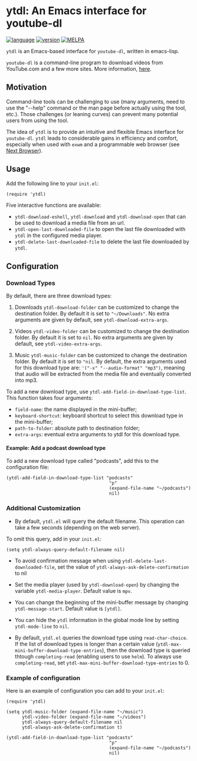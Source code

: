 # ytdl: An Emacs interface for youtube-dl

[![language](https://img.shields.io/badge/language-elisp-green.svg)](https://www.gnu.org/software/emacs/manual/html_node/elisp/)
[![version](https://img.shields.io/badge/version-1.2.2-green.svg)]()
[![MELPA](https://melpa.org/packages/ytdl-badge.svg)](https://melpa.org/#/ytdl)


`ytdl` is an Emacs-based interface for `youtube-dl`, written in
emacs-lisp.

`youtube-dl` is a command-line program to download videos from
YouTube.com and a few more sites. More information,
[here](https://github.com/ytdl-org/youtube-dl/blob/master/README.md#readme).

## Motivation

Command-line tools can be challenging to use (many arguments, need to
use the "--help" command or the man page before actually using the
tool, etc.). Those challenges (or leaning curves) can prevent many
potential users from using the tool.

The idea of `ytdl` is to provide an intuitive and flexible Emacs
interface for `youtube-dl`. `ytdl` leads to considerable gains in
efficiency and comfort, especially when used with `exwm` and a
programmable web browser (see [Next
Browser](https://github.com/atlas-engineer/next)).

## Usage

Add the following line to your `init.el`:
```elisp
(require 'ytdl)
```

Five interactive functions are available:
- `ytdl-download-eshell`, `ytdl-download` and `ytdl-download-open`
  that can be used to download a media file from an url.
- `ytdl-open-last-downloaded-file` to open the last file downloaded
  with `ytdl` in the configured media player.
- `ytdl-delete-last-downloaded-file` to delete the last file
  downloaded by `ytdl`.


## Configuration

### Download Types

By default, there are three download types:
1. Downloads `ytdl-download-folder` can be customized to change the
destination folder. By default it is set to `"~/Downloads"`. No extra
arguments are given by default, see `ytdl-download-extra-args`.

2. Videos
`ytdl-video-folder` can be customized to change the destination
folder. By default it is set to `nil`. No extra arguments are given by
default, see `ytdl-video-extra-args`.

3. Music `ytdl-music-folder` can be customized to change the
destination folder. By default it is set to `"nil`. By default, the
extra arguments used for this download type are: `'("-x"
"--audio-format" "mp3")`, meaning that audio will be extracted from
the media file and eventually converted into mp3.

To add a new download type, use
`ytdl-add-field-in-download-type-list`. This function takes four
arguments:
- `field-name`: the name displayed in the mini-buffer;
- `keyboard-shortcut`: keyboard shortcut to select this download type
in the mini-buffer;
- `path-to-folder`: absolute path to destination folder;
- `extra-args`: eventual extra arguments to ytdl for this
download type.

#### Example: Add a podcast download type

To add a new download type called "podcasts", add this to the
configuration file:

```elisp
(ytdl-add-field-in-download-type-list "podcasts"
                                       "p"
                                       (expand-file-name "~/podcasts")
                                       nil)
```

### Additional Customization

- By default, `ytdl.el` will query the default filename. This operation
can take a few seconds (depending on the web server).

To omit this query, add in your `init.el`:

```elisp
(setq ytdl-always-query-default-filename nil)
```

- To avoid confirmation message when using
`ytdl-delete-last-downloaded-file`, set the value of
`ytdl-always-ask-delete-confirmation` to nil

- Set the media player (used by `ytdl-download-open`) by
  changing the variable `ytdl-media-player`. Default value is
  `mpv`.

- You can change the beginning of the mini-buffer message by changing
  `ytdl-message-start`. Default value is `[ytdl]`.

- You can hide the `ytdl` information in the global mode line by
  setting `ytdl-mode-line` to `nil`.

- By default, `ytdl.el` queries the download type using
  `read-char-choice`. If the list of download types is longer than a
  certain value (`ytdl-max-mini-buffer-download-type-entries`),
  then the download type is queried thtough `completing-read`
  (enabling users to use `helm`). To always use `completing-read`, set
  `ytdl-max-mini-buffer-download-type-entries` to 0.

### Example of configuration

Here is an example of configuration you can add to your `init.el`:

```elisp
(require 'ytdl)

(setq ytdl-music-folder (expand-file-name "~/music")
      ytdl-video-folder (expand-file-name "~/videos")
      ytdl-always-query-default-filename nil
      ytdl-always-ask-delete-confirmation t)

(ytdl-add-field-in-download-type-list "podcasts"
                                       "p"
                                       (expand-file-name "~/podcasts")
                                       nil)
```












